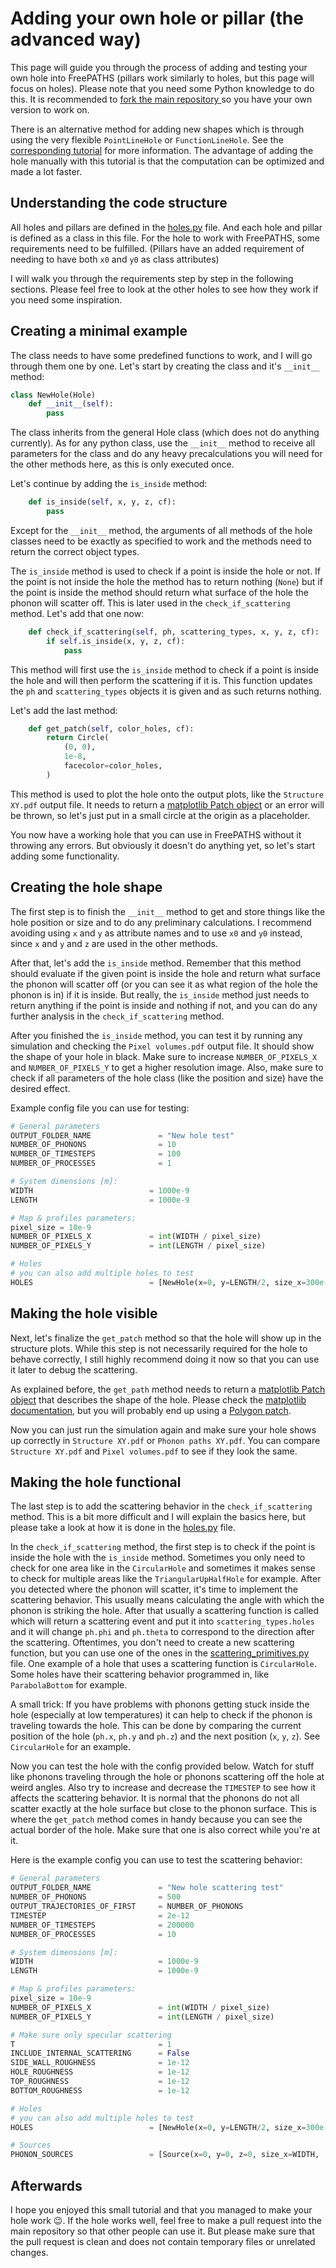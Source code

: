# Adding your own hole or pillar (the advanced way)

This page will guide you through the process of adding and testing your own hole into FreePATHS (pillars work similarly to holes, but this page will focus on holes). Please note that you need some Python knowledge to do this. It is recommended to [fork the main repository ](https://github.com/anufrievroman/freepaths/fork)so you have your own version to work on.

There is an alternative method for adding new shapes which is through using the very flexible `PointLineHole` or `FunctionLineHole`. See the [corresponding tutorial](creating-new-holes-the-easy-way.md) for more information. The advantage of adding the hole manually with this tutorial is that the computation can be optimized and made a lot faster. 

## Understanding the code structure

All holes and pillars are defined in the [holes.py](https://github.com/anufrievroman/freepaths/blob/master/freepaths/holes.py) file. And each hole and pillar is defined as a class in this file. For the hole to work with FreePATHS, some requirements need to be fulfilled. (Pillars have an added requirement of needing to have both `x0` and `y0` as class attributes)

I will walk you through the requirements step by step in the following sections. Please feel free to look at the other holes to see how they work if you need some inspiration.

## Creating a minimal example

The class needs to have some predefined functions to work, and I will go through them one by one. Let's start by creating the class and it's `__init__` method:

```python
class NewHole(Hole)
	def __init__(self):
		pass
```

The class inherits from the general Hole class (which does not do anything currently). As for any python class, use the `__init__` method to receive all parameters for the class and do any heavy precalculations you will need for the other methods here, as this is only executed once.

Let's continue by adding the `is_inside` method:

```python
    def is_inside(self, x, y, z, cf):
        pass
```

Except for the `__init__` method, the arguments of all methods of the hole classes need to be exactly as specified to work and the methods need to return the correct object types.

The `is_inside` method is used to check if a point is inside the hole or not. If the point is not inside the hole the method has to return nothing (`None`) but if the point is inside the method should return what surface of the hole the phonon will scatter off. This is later used in the `check_if_scattering` method. Let's add that one now:

```python
	def check_if_scattering(self, ph, scattering_types, x, y, z, cf):
		if self.is_inside(x, y, z, cf):
			pass
```

This method will first use the `is_inside` method to check if a point is inside the hole and will then perform the scattering if it is. This function updates the `ph` and `scattering_types` objects it is given and as such returns nothing.

Let's add the last method:

```python
	def get_patch(self, color_holes, cf):
		return Circle(
            (0, 0),
            1e-8,
            facecolor=color_holes,
        )
```

This method is used to plot the hole onto the output plots, like the `Structure XY.pdf` output file. It needs to return a [matplotlib Patch object](https://matplotlib.org/stable/api/patches\_api.html) or an error will be thrown, so let's just put in a small circle at the origin as a placeholder.

You now have a working hole that you can use in FreePATHS without it throwing any errors. But obviously it doesn't do anything yet, so let's start adding some functionality.

## Creating the hole shape

The first step is to finish the `__init__` method to get and store things like the hole position or size and to do any preliminary calculations. I recommend avoiding using `x` and `y` as attribute names and to use `x0` and `y0` instead, since `x` and `y` and `z` are used in the other methods.

After that, let's add the `is_inside` method. Remember that this method should evaluate if the given point is inside the hole and return what surface the phonon will scatter off (or you can see it as what region of the hole the phonon is in) if it is inside. But really, the `is_inside` method just needs to return anything if the point is inside and nothing if not, and you can do any further analysis in the `check_if_scattering` method.

After you finished the `is_inside` method, you can test it by running any simulation and checking the `Pixel volumes.pdf` output file. It should show the shape of your hole in black. Make sure to increase `NUMBER_OF_PIXELS_X` and `NUMBER_OF_PIXELS_Y` to get a higher resolution image. Also, make sure to check if all parameters of the hole class (like the position and size) have the desired effect.

Example config file you can use for testing:

```python
# General parameters
OUTPUT_FOLDER_NAME               = "New hole test"
NUMBER_OF_PHONONS                = 10
NUMBER_OF_TIMESTEPS              = 100
NUMBER_OF_PROCESSES              = 1

# System dimensions [m]:
WIDTH                          = 1000e-9
LENGTH                         = 1000e-9

# Map & profiles parameters:
pixel_size = 10e-9
NUMBER_OF_PIXELS_X             = int(WIDTH / pixel_size)
NUMBER_OF_PIXELS_Y             = int(LENGTH / pixel_size)

# Holes
# you can also add multiple holes to test
HOLES                          = [NewHole(x=0, y=LENGTH/2, size_x=300e-9, size_y=400e-9)]
```

## Making the hole visible

Next, let's finalize the `get_patch` method so that the hole will show up in the structure plots. While this step is not necessarily required for the hole to behave correctly, I still highly recommend doing it now so that you can use it later to debug the scattering.

As explained before, the `get_path` method needs to return a [matplotlib Patch object](https://matplotlib.org/stable/api/patches\_api.html) that describes the shape of the hole. Please check the [matplotlib documentation](https://matplotlib.org/stable/api/patches\_api.html), but you will probably end up using a [Polygon patch](https://matplotlib.org/stable/api/\_as\_gen/matplotlib.patches.Polygon.html#matplotlib.patches.Polygon).

Now you can just run the simulation again and make sure your hole shows up correctly in `Structure XY.pdf` or `Phonon paths XY.pdf`. You can compare `Structure XY.pdf` and `Pixel volumes.pdf` to see if they look the same.

## Making the hole functional

The last step is to add the scattering behavior in the `check_if_scattering` method. This is a bit more difficult and I will explain the basics here, but please take a look at how it is done in the [holes.py](https://github.com/anufrievroman/freepaths/blob/master/freepaths/holes.py) file.

In the `check_if_scattering` method, the first step is to check if the point is inside the hole with the `is_inside` method. Sometimes you only need to check for one area like in the `CircularHole` and sometimes it makes sense to check for multiple areas like the `TriangularUpHalfHole` for example. After you detected where the phonon will scatter, it's time to implement the scattering behavior. This usually means calculating the angle with which the phonon is striking the hole. After that usually a scattering function is called which will return a scattering event and put it into `scattering_types.holes` and it will change `ph.phi` and `ph.theta` to correspond to the direction after the scattering. Oftentimes, you don't need to create a new scattering function, but you can use one of the ones in the [scattering\_primitives.py](https://github.com/anufrievroman/freepaths/blob/master/freepaths/scattering\_primitives.py) file. One example of a hole that uses a scattering function is `CircularHole`. Some holes have their scattering behavior programmed in, like `ParabolaBottom` for example.

A small trick: If you have problems with phonons getting stuck inside the hole (especially at low temperatures) it can help to check if the phonon is traveling towards the hole. This can be done by comparing the current position of the hole (`ph.x`, `ph.y` and `ph.z`) and the next position (`x`, `y`, `z`). See `CircularHole` for an example.

Now you can test the hole with the config provided below. Watch for stuff like phonons traveling through the hole or phonons scattering off the hole at weird angles. Also try to increase and decrease the `TIMESTEP` to see how it affects the scattering behavior. It is normal that the phonons do not all scatter exactly at the hole surface but close to the phonon surface. This is where the `get_patch` method comes in handy because you can see the actual border of the hole. Make sure that one is also correct while you're at it.

Here is the example config you can use to test the scattering behavior:

```python
# General parameters
OUTPUT_FOLDER_NAME               = "New hole scattering test"
NUMBER_OF_PHONONS                = 500
OUTPUT_TRAJECTORIES_OF_FIRST     = NUMBER_OF_PHONONS
TIMESTEP                         = 2e-12
NUMBER_OF_TIMESTEPS              = 200000
NUMBER_OF_PROCESSES              = 10

# System dimensions [m]:
WIDTH                            = 1000e-9
LENGTH                           = 1000e-9

# Map & profiles parameters:
pixel_size = 10e-9
NUMBER_OF_PIXELS_X               = int(WIDTH / pixel_size)
NUMBER_OF_PIXELS_Y               = int(LENGTH / pixel_size)

# Make sure only specular scattering
T                                = 1
INCLUDE_INTERNAL_SCATTERING      = False
SIDE_WALL_ROUGHNESS              = 1e-12
HOLE_ROUGHNESS                   = 1e-12
TOP_ROUGHNESS                    = 1e-12
BOTTOM_ROUGHNESS                 = 1e-12

# Holes
# you can also add multiple holes to test
HOLES                          = [NewHole(x=0, y=LENGTH/2, size_x=300e-9, size_y=400e-9)]

# Sources
PHONON_SOURCES                 = [Source(x=0, y=0, z=0, size_x=WIDTH,  size_y=0, size_z=THICKNESS, angle_distribution="random_up")]
```

## Afterwards

I hope you enjoyed this small tutorial and that you managed to make your hole work 😉. If the hole works well, feel free to make a pull request into the main repository so that other people can use it. But please make sure that the pull request is clean and does not contain temporary files or unrelated changes.
